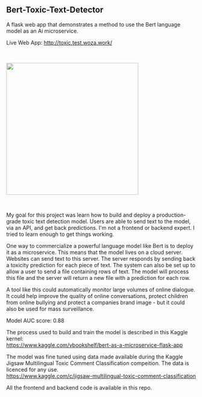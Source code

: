 ## Bert-Toxic-Text-Detector
A flask web app that demonstrates a method to use the Bert language model as an Ai microservice.

Live Web App: http://toxic.test.woza.work/

<br>

<img src="http://toxic.test.woza.work/assets/app_pic1.png" width="350"></img>

<br>

My goal for this project was learn how to build and deploy a production-grade toxic text detection model. Users are able to send text to the model, via an API, and get back predictions. I'm not a frontend or backend expert. I tried to learn enough to get things working.

One way to commercialize a powerful language model like Bert is to deploy it as a microservice. This means that the model lives on a cloud server. Websites can send text to this server. The server responds by sending back a toxicity prediction for each piece of text. The system can also be set up to allow a user to send a file containing rows of text. The model will process this file and the server will return a new file with a prediction for each row.

A tool like this could automatically monitor large volumes of online dialogue. It could help improve the quality of online conversations, protect children from online bullying and protect a companies brand image - but it could also be used for mass surveillance.

Model AUC score: 0.88

The process used to build and train the model is described in this Kaggle kernel:<br>
https://www.kaggle.com/vbookshelf/bert-as-a-microservice-flask-app

The model was fine tuned using data made available during the Kaggle Jigsaw Multilingual Toxic Comment Classification compeition. The data is licenced for any use.<br>
https://www.kaggle.com/c/jigsaw-multilingual-toxic-comment-classification

All the frontend and backend code is available in this repo.
